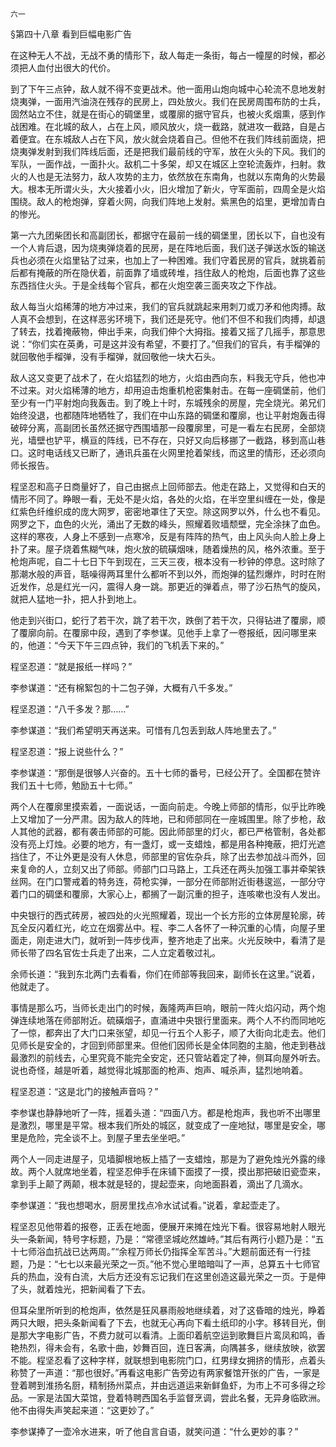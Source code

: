     六一 

   §第四十八章 看到巨幅电影广告

   在这种无人不战，无战不勇的情形下，敌人每走一条街，每占一幢屋的时候，都必须把人血付出很大的代价。

   到了下午三点钟，敌人就不得不变更战术。他一面用山炮向城中心轮流不息地发射烧夷弹，一面用汽油浇在残存的民房上，四处放火。我们在民房周围布防的士兵，固然站立不住，就是在街心的碉堡里，或覆廓的据守官兵，也被火炙烟熏，感到作战困难。在北城的敌人，占在上风，顺风放火，烧一截路，就进攻一截路，自是占着便宜。在东城敌人占在下风，放火就会烧着自己。但他不在我们阵线前面烧，把烧夷弹发射到我们阵线后面，还是把我们最前线的守军，放在火头的下风。我们的军队，一面作战，一面扑火。敌机二十多架，却又在城区上空轮流轰炸，扫射。救火的人也是无法努力，敌人攻势的主力，依然放在东南角，也就以东南角的火势最大。根本无所谓火头，大火接着小火，旧火增加了新火，守军面前，四周全是火焰围绕。敌人的枪炮弹，穿着火网，向我们阵地上发射。紫黑色的焰里，更增加青白的惨光。

   第一六九团柴团长和高副团长，都据守在最前一线的碉堡里，团长以下，自也没有一个人肯后退，因为烧夷弹烧着的民房，是在阵地后面，我们送子弹送水饭的输送兵也必须在火焰里钻了过来，也加上了一种困难。我们守着民房的官兵，就挑着前后都有掩蔽的所在隐伏着，前面靠了墙或砖堆，挡住敌人的枪炮，后面也靠了这些东西挡住火头。于是全线每个官兵，都在火炮空袭三面夹攻之下作战。

   敌人每当火焰稀薄的地方冲过来，我们的官兵就跳起来用刺刀或刀矛和他肉搏。敌人真不会想到，在这样恶劣环境下，我们还是死守。他们不但不和我们肉搏，却退了转去，找着掩蔽物，伸出手来，向我们伸个大拇指。接着又摇了几摇手，那意思说：“你们实在英勇，可是这并没有希望，不要打了。”但我们的官兵，有手榴弹的就回敬他手榴弹，没有手榴弹，就回敬他一块大石头。

   敌人这又变更了战术了，在火焰猛烈的地方，火焰由西向东，料我无守兵，他也冲不过来。对火焰稀薄的地方，却用迫击炮重机枪密集射击。在每一座碉堡前，他们至少有一门平射炮向我轰击。到了晚上十时，东城残余的房屋，完全烧光。弟兄们始终没退，也都随阵地牺牲了，我们在中山东路的碉堡和覆廓，也让平射炮轰击得破碎分离，高副团长虽然还据守西围墙那一段覆廓里，可是一看左右民房，全部烧光，墙壁也铲平，横亘的阵线，已不存在，只好又向后移挪了一截路，移到高山巷口。这时电话线又已断了，通讯兵虽在火网里抢着架线，而这里的情形，还必须向师长报告。

   程坚忍和高子日商量好了，自己由据点上回师部去。他走在路上，又觉得和白天的情形不同了。睁眼一看，无处不是火焰，各处的火焰，在半空里纠缠在一处，像是红紫色纤维织成的庞大网罗，密密地罩住了天空。除这网罗以外，什么也不看见。网罗之下，血色的火光，涌出了无数的峰头，照耀着败墙颓壁，完全涂抹了血色。这样的寒夜，人身上不感到一点寒冷，反是有阵阵的热气，由上风头向人脸上身上扑了来。屋子烧着焦糊气味，炮火放的硫磺烟味，随着燥热的风，格外浓重。至于枪炮声呢，自二十七日下午到现在，三天三夜，根本没有一秒钟的停息。这时除了那潮水般的声音，聒噪得两耳里什么都听不到以外，而炮弹的猛烈爆炸，时时在附近发作，总是红光一闪，震得人身一跳。那更近的弹着点，带了沙石热气的旋风，就把人猛地一扑，把人扑到地上。

   他走到兴街口，蛇行了若干次，跳了若干次，跌倒了若干次，只得钻进了覆廓，顺了覆廓向前。在覆廓中段，遇到了李参谋。见他手上拿了一卷报纸，因问哪里来的，他道：“今天下午三四点钟，我们的飞机丢下来的。”

   程坚忍道：“就是报纸一样吗？”

   李参谋道：“还有棉絮包的十二包子弹，大概有八千多发。”

   程坚忍道：“八千多发？那……”

   李参谋道：“我们希望明天再送来。可惜有几包丢到敌人阵地里去了。”

   程坚忍道：“报上说些什么？”

   李参谋道：“那倒是很够人兴奋的。五十七师的番号，已经公开了。全国都在赞许我们五十七师，勉励五十七师。”

   两个人在覆廓里摸索着，一面说话，一面向前走。今晚上师部的情形，似乎比昨晚上又增加了一分严肃。因为敌人的阵地，已和师部同在一座城围里。除了步枪，敌人其他的武器，都有袭击师部的可能。因此师部里的灯火，都已严格管制，各处都没有亮上灯烛。必要的地方，有一盏灯，或一支蜡烛，都是用各种掩蔽，把灯光遮挡住了，不让外更是没有人休息，师部里的官佐杂兵，除了出去参加战斗而外，回来复命的人，立刻又出了师部。师部门口马路上，工兵还在两头加强工事并牵架铁丝网。在门口警戒着的特务连，荷枪实弹，一部分在师部附近街巷逡巡，一部分守着门口的碉堡和覆廓，大家心上，都搁了一副沉重的担子，连咳嗽也没有人发出。

   中央银行的西式砖房，被四处的火光照耀着，现出一个长方形的立体房屋轮廓，砖瓦全反闪着红光，屹立在烟雾丛中。程、李二人各怀了一种沉重的心情，向屋子里面走，刚走进大门，就听到一阵步伐声，整齐地走了出来。火光反映中，看清了是师长带了四名官佐士兵走了出来，二人立定着敬过礼。

   余师长道：“我到东北两门去看看，你们在师部等我回来，副师长在这里。”说着，他就走了。

   事情是那么巧，当师长走出门的时候，轰隆两声巨响，眼前一阵火焰闪动，两个炮弹连续地落在师部附近。硫磺烟子，直涌进中央银行里面来。两个人不约而同地吃了一惊，都奔出了大门口来张望，却见一行五个人影子，顺了大街向北走去。他们见师长是安全的，才回到师部里来。但他们因师长是全体同胞的主脑，他走到巷战最激烈的前线去，心里究竟不能完全安定，还只管站着定了神，侧耳向屋外听去。说也奇怪，越是听着，越觉得北城那面的枪声、炮声、喊杀声，猛烈地响着。

   程坚忍道：“这是北门的接触声音吗？”

   李参谋也静静地听了一阵，摇着头道：“四面八方。都是枪炮声，我也听不出哪里是激烈，哪里是平常。根本我们所处的城区，就变成了一座地狱，哪里是安全，哪里是危险，完全谈不上。到屋子里去坐坐吧。”

   两个人一同走进屋子，见墙脚根地板上插了一支蜡烛，那是为了避免烛光外露的缘故。两个人就席地坐着，程坚忍伸手在床铺下面摸了一摸，摸出那把破旧瓷壶来，拿到手上颠了两颠，根本就是轻的，提起壶来，向地面斟着，滴出了几滴水。

   李参谋道：“我也想喝水，厨房里找点冷水试试看。”说着，拿起壶走了。

   程坚忍见他带着的报卷，正丢在地面，便展开来摊在烛光下看。很容易地射人眼光头一条新闻，特号字标题，乃是：“常德坚城屹然雄峙。”其后有两行小题乃是：“五十七师浴血抗战已达两周。”“余程万师长仍指挥全军苦斗。”大题前面还有一行挂题，乃是：“七七以来最光荣之一页。”他不觉心里暗暗叫了一声，总算五十七师官兵的热血，没有白流，大后方还没有忘记我们在这里创造这最光荣之一页。于是伸了头，就着烛光，把新闻看了下去。

   但耳朵里所听到的枪炮声，依然是狂风暴雨般地继续着，对了这昏暗的烛光，睁着两只大眼，把头条新闻看了下去，也就无心再向下看土纸印的小字。移转目光，倒是那大字电影广告，不费力就可以看清。上面印着航空运到歌舞巨片鸾凤和鸣，香艳热烈，得未会有，名歌十曲，妙舞百回，连日客满，向隅甚多，继续放映，欲罢不能。程坚忍看了这种字样，就联想到电影院门口，红男绿女拥挤的情形，点着头称赞了一声道：“那也很好。”再看这电影广告旁边有两家餐馆开张的广告，一家是登着聘到淮扬名厨，精制扬州菜点，并由远道运来新鲜鱼虾，为市上不可多得之珍品。一家是法国大菜馆，登着特聘西国名手监督烹调，尝此名餐，无异身临欧洲。他不由得失声笑起来道：“这更妙了。”

   李参谋捧了一壶冷水进来，听了他自言自语，就笑问道：“什么更妙的事？”

